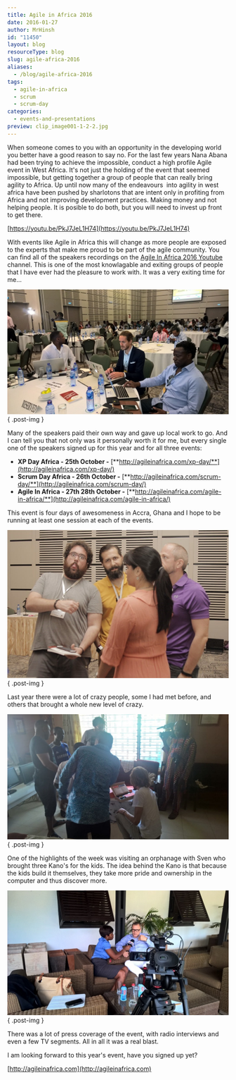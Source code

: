 ```yaml
---
title: Agile in Africa 2016
date: 2016-01-27
author: MrHinsh
id: "11450"
layout: blog
resourceType: blog
slug: agile-africa-2016
aliases:
  - /blog/agile-africa-2016
tags:
  - agile-in-africa
  - scrum
  - scrum-day
categories:
  - events-and-presentations
preview: clip_image001-1-2-2.jpg
---
```


When someone comes to you with an opportunity in the developing world you better have a good reason to say no. For the last few years Nana Abana had been trying to achieve the impossible, conduct a high profile Agile event in West Africa. It's not just the holding of the event that seemed impossible, but getting together a group of people that can really bring agility to Africa. Up until now many of the endeavours  into agility in west africa have been pushed by sharlotons that are intent only in profiting from Africa and not improving development practices. Making money and not helping people. It is posible to do both, but you will need to invest up front to get there.

[https://youtu.be/PkJ7JeL1H74](https://youtu.be/PkJ7JeL1H74)

With events like Agile in Africa this will change as more people are exposed to the experts that make me proud to be part of the agile community. You can find all of the speakers recordings on the [Agile In Africa 2016 Youtube](https://www.youtube.com/channel/UChLOUjIo2HjA-Ct-EDd2bIQ) channel. This is one of the most knowlagable and exiting groups of people that I have ever had the pleasure to work with. It was a very exiting time for me…

![20151021-091145-084](images/20151021-091145-084-1-1.jpg "20151021-091145-084")
{ .post-img }

Many of the speakers paid their own way and gave up local work to go. And I can tell you that not only was it personally worth it for me, but every single one of the speakers signed up for this year and for all three events:

- **XP Day Africa - 25th October -** [**http://agileinafrica.com/xp-day/**](http://agileinafrica.com/xp-day/)
- **Scrum Day Africa - 26th October -** [**http://agileinafrica.com/scrum-day/**](http://agileinafrica.com/scrum-day/)
- **Agile In Africa - 27th 28th October -** [**http://agileinafrica.com/agile-in-africa/**](http://agileinafrica.com/agile-in-africa/)

This event is four days of awesomeness in Accra, Ghana and I hope to be running at least one session at each of the events.

![clip_image003](images/clip_image003-4-4.jpg "clip_image003")
{ .post-img }

Last year there were a lot of crazy people, some I had met before, and others that brought a whole new level of crazy.

![clip_image004](images/clip_image004-5-5.jpg "clip_image004")
{ .post-img }

One of the highlights of the week was visiting an orphanage with Sven who brought three Kano's for the kids. The idea behind the Kano is that because the kids build it themselves, they take more pride and ownership in the computer and thus discover more.

![clip_image005](images/clip_image005-6-6.jpg "clip_image005")
{ .post-img }

There was a lot of press coverage of the event, with radio interviews and even a few TV segments. All in all it was a real blast.

I am looking forward to this year's event, have you signed up yet?

[http://agileinafrica.com](http://agileinafrica.com)
